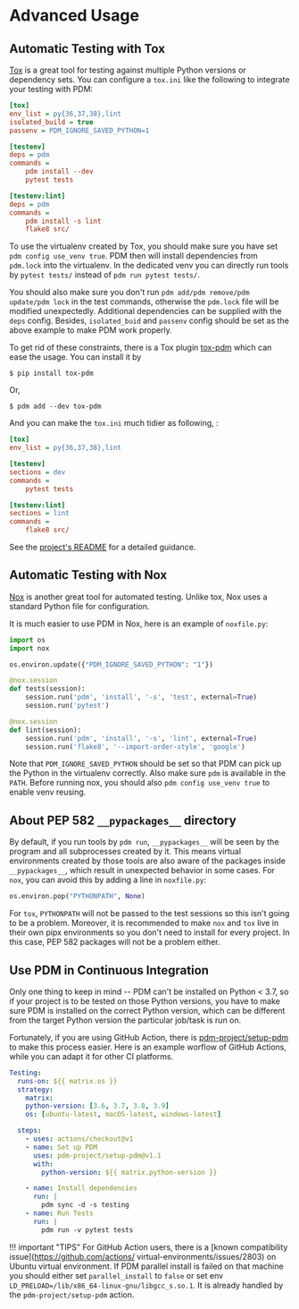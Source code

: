 # Advanced Usage

## Automatic Testing with Tox

[Tox](https://tox.readthedocs.io/en/latest/) is a great tool for testing against multiple Python versions or dependency sets.
You can configure a `tox.ini` like the following to integrate your testing with PDM:

```ini
[tox]
env_list = py{36,37,38},lint
isolated_build = true
passenv = PDM_IGNORE_SAVED_PYTHON=1

[testenv]
deps = pdm
commands =
    pdm install --dev
    pytest tests

[testenv:lint]
deps = pdm
commands =
    pdm install -s lint
    flake8 src/
```

To use the virtualenv created by Tox, you should make sure you have set `pdm config use_venv true`. PDM then will install
dependencies from `pdm.lock` into the virtualenv. In the dedicated venv you can directly run tools by `pytest tests/` instead
of `pdm run pytest tests/`.

You should also make sure you don't run `pdm add/pdm remove/pdm update/pdm lock` in the test commands, otherwise the `pdm.lock`
file will be modified unexpectedly. Additional dependencies can be supplied with the `deps` config. Besides, `isolated_buid` and `passenv`
config should be set as the above example to make PDM work properly.

To get rid of these constraints, there is a Tox plugin [tox-pdm](https://github.com/pdm-project/tox-pdm) which can ease the usage. You can install it by

```console
$ pip install tox-pdm
```

Or,

```console
$ pdm add --dev tox-pdm
```

And you can make the `tox.ini` much tidier as following, :

```ini
[tox]
env_list = py{36,37,38},lint

[testenv]
sections = dev
commands =
    pytest tests

[testenv:lint]
sections = lint
commands =
    flake8 src/
```

See the [project's README](https://github.com/pdm-project/tox-pdm) for a detailed guidance.

## Automatic Testing with Nox

[Nox](https://nox.thea.codes/) is another great tool for automated testing. Unlike tox, Nox uses a standard Python file for configuration.

It is much easier to use PDM in Nox, here is an example of `noxfile.py`:

```python hl_lines="4"
import os
import nox

os.environ.update({"PDM_IGNORE_SAVED_PYTHON": "1"})

@nox.session
def tests(session):
    session.run('pdm', 'install', '-s', 'test', external=True)
    session.run('pytest')

@nox.session
def lint(session):
    session.run('pdm', 'install', '-s', 'lint', external=True)
    session.run('flake8', '--import-order-style', 'google')
```

Note that `PDM_IGNORE_SAVED_PYTHON` should be set so that PDM can pick up the Python in the virtualenv correctly. Also make sure `pdm` is available in the `PATH`.
Before running nox, you should also `pdm config use_venv true` to enable venv reusing.

## About PEP 582 `__pypackages__` directory

By default, if you run tools by `pdm run`, `__pypackages__` will be seen by the program and all subprocesses created by it. This means virtual environments created by those tools are also aware of the packages inside `__pypackages__`, which result in unexpected behavior in some cases.
For `nox`, you can avoid this by adding a line in `noxfile.py`:

```python
os.environ.pop("PYTHONPATH", None)
```

For `tox`, `PYTHONPATH` will not be passed to the test sessions so this isn't going to be a problem. Moreover, it is recommended to make `nox` and `tox` live in their own pipx environments so you don't need to install for every project. In this case, PEP 582 packages will not be a problem either.

## Use PDM in Continuous Integration

Only one thing to keep in mind -- PDM can't be installed on Python < 3.7, so if your project is to be tested on those Python versions,
you have to make sure PDM is installed on the correct Python version, which can be different from the target Python version the particular job/task is run on.

Fortunately, if you are using GitHub Action, there is [pdm-project/setup-pdm](https://github.com/marketplace/actions/setup-pdm) to make this process easier.
Here is an example worflow of GitHub Actions, while you can adapt it for other CI platforms.

```yaml
Testing:
  runs-on: ${{ matrix.os }}
  strategy:
    matrix:
    python-version: [3.6, 3.7, 3.8, 3.9]
    os: [ubuntu-latest, macOS-latest, windows-latest]

  steps:
    - uses: actions/checkout@v1
    - name: Set up PDM
      uses: pdm-project/setup-pdm@v1.1
      with:
        python-version: ${{ matrix.python-version }}

    - name: Install dependencies
      run: |
        pdm sync -d -s testing
    - name: Run Tests
      run: |
        pdm run -v pytest tests
```

!!! important "TIPS"
    For GitHub Action users, there is a [known compatibility issue](https://github.com/actions/ virtual-environments/issues/2803) on Ubuntu virtual environment.
    If PDM parallel install is failed on that machine you should either set `parallel_install` to `false` or set env `LD_PRELOAD=/lib/x86_64-linux-gnu/libgcc_s.so.1`.
    It is already handled by the `pdm-project/setup-pdm` action.
